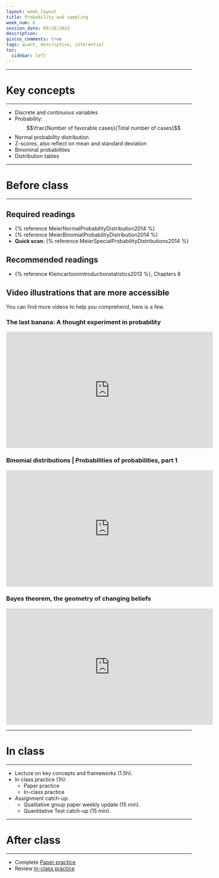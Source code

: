 ```yaml
---
layout: week_layout
title: Probability and sampling
week_num: 6
session_date: 09/28/2023
description:
giscus_comments: true
tags: quant, descriptive, inferential
toc:
  sidebar: left
---
```


---
# Key concepts
---

- Discrete and continuous variables
- Probability: $$\frac{Number of favorable cases}{Total number of cases}$$
- Normal probability distribution
- Z-scores, also reflect on mean and standard deviation
- Binominal probabilities
- Distribution tables

---
# Before class
---

## Required readings

- {% reference MeierNormalProbabilityDistribution2014 %}
- {% reference MeierBinomialProbabilityDistribution2014 %}
- **Quick scan**: {% reference MeierSpecialProbabilityDistributions2014 %}

## Recommended readings
- {% reference Kleincartoonintroductionstatistics2013 %}, Chapters 8

## Video illustrations that are more accessible

You can find more videos to help you comprehend, here is a few.

### The last banana: A thought experiment in probability

<iframe width="560" height="315" src="https://www.youtube.com/embed/Kgudt4PXs28" title="YouTube video player" frameborder="0" allow="accelerometer; autoplay; clipboard-write; encrypted-media; gyroscope; picture-in-picture" allowfullscreen></iframe>

### Binomial distributions | Probabilities of probabilities, part 1

<iframe width="560" height="315" src="https://www.youtube.com/embed/8idr1WZ1A7Q" title="YouTube video player" frameborder="0" allow="accelerometer; autoplay; clipboard-write; encrypted-media; gyroscope; picture-in-picture" allowfullscreen></iframe>

### Bayes theorem, the geometry of changing beliefs

<iframe width="560" height="315" src="https://www.youtube.com/embed/HZGCoVF3YvM" title="YouTube video player" frameborder="0" allow="accelerometer; autoplay; clipboard-write; encrypted-media; gyroscope; picture-in-picture" allowfullscreen></iframe>

---
# In class
---

- Lecture on key concepts and frameworks (1.5h).
- In class practice (1h):
	- Paper practice
	- In-class practice
- Assignment catch-up:
  - Qualitative group paper weekly update (15 min).
  - Quantitative Test catch-up (15 min).

---
# After class
---

- Complete [Paper practice](/assignments/#2-participation)
- Review [In-class practice](/assignments/#2-participation)
